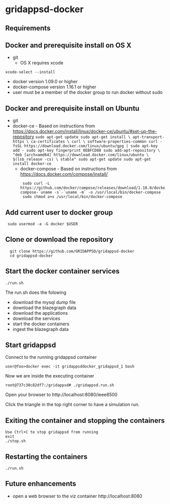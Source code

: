 # gridappsd-docker

## Requirements

## Docker and prerequisite install on OS X
 - git
    - OS X requires xcode
 ```
 xcode-select --install
 ```
  - docker version 1.09.0 or higher
  - docker-compose version 1.16.1 or higher
  - user must be a member of the docker group to run docker without sudo
## Docker and prerequisite install on Ubuntu
 - git
 - docker-ce 
        - Based on instructions from https://docs.docker.com/install/linux/docker-ce/ubuntu/#set-up-the-repository
        ```
        sudo apt-get update
        sudo apt-get install \
           apt-transport-https \
           ca-certificates \
           curl \
           software-properties-common
        curl -fsSL https://download.docker.com/linux/ubuntu/gpg | sudo apt-key add -
        sudo apt-key fingerprint 0EBFCD88
        sudo add-apt-repository \
          "deb [arch=amd64] https://download.docker.com/linux/ubuntu \
          $(lsb_release -cs) \
          stable"
        sudo apt-get update
        sudo apt-get install docker-ce
        ```
   - docker-compose   - Based on instructions from https://docs.docker.com/compose/install/
      ```
       sudo curl -L https://github.com/docker/compose/releases/download/1.18.0/docker-compose-`uname -s`-`uname -m` -o /usr/local/bin/docker-compose
       sudo chmod a+x /usr/local/bin/docker-compose
      ```



## Add current user to docker group

```
 sudo usermod -a -G docker $USER
```

## Clone or download the repository
```
  git clone https://github.com/GRIDAPPSD/gridappsd-docker
  cd gridappsd-docker
```

## Start the docker container services
```
./run.sh
```
The run.sh does the folowing
 -  download the mysql dump file
 -  download the blazegraph data
 -  download the applications
 -  download the services
 -  start the docker containers
 -  ingest the blazegraph data

## Start gridappsd

Connect to the running gridappsd container
```
user@foo>docker exec -it gridappsddocker_gridappsd_1 bash

```
Now we are inside the executing container
```
root@737c30c82df7:/gridappsd# ./gridappsd.run.sh

```
Open your browser to http://localhost:8080/ieee8500

Click the triangle in the top right corner to have a simulation run.

## Exiting the container and stopping the containers

```
Use Ctrl+C to stop gridappsd from running
exit
./stop.sh
```

## Restarting the containers
```
./run.sh
```

## Future enhancements    
  -  open a web browser to the viz container http://localhost:8080
